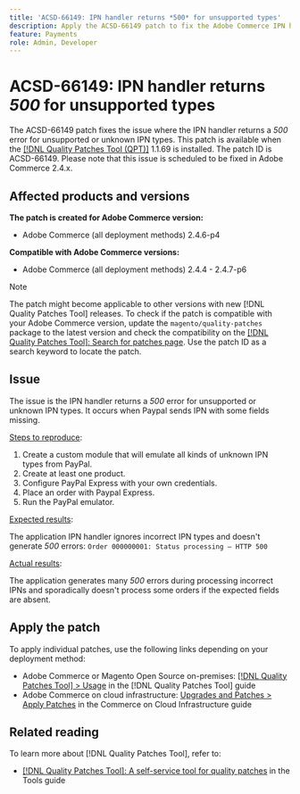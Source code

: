 ```yaml
---
title: 'ACSD-66149: IPN handler returns *500* for unsupported types'
description: Apply the ACSD-66149 patch to fix the Adobe Commerce IPN handler does not ignore unsupported or unknown IPN types, causing the issue not to be logged, interrupting the process, and also returning a 500 error.
feature: Payments
role: Admin, Developer
---
```


# ACSD-66149: IPN handler returns *500* for unsupported types

The ACSD-66149 patch fixes the issue where the IPN handler returns a *500* error for unsupported or unknown IPN types. This patch is available when the [[!DNL Quality Patches Tool (QPT)]](/help/tools/quality-patches-tool/quality-patches-tool-to-self-serve-quality-patches.md) 1.1.69 is installed. The patch ID is ACSD-66149. Please note that this issue is scheduled to be fixed in Adobe Commerce 2.4.x.

## Affected products and versions

**The patch is created for Adobe Commerce version:**

* Adobe Commerce (all deployment methods) 2.4.6-p4

**Compatible with Adobe Commerce versions:**

* Adobe Commerce (all deployment methods) 2.4.4 - 2.4.7-p6

>[!NOTE]
>
>The patch might become applicable to other versions with new [!DNL Quality Patches Tool] releases. To check if the patch is compatible with your Adobe Commerce version, update the `magento/quality-patches` package to the latest version and check the compatibility on the [[!DNL Quality Patches Tool]: Search for patches page](https://experienceleague.adobe.com/tools/commerce-quality-patches/index.html). Use the patch ID as a search keyword to locate the patch.
## Issue

The issue is the IPN handler returns a *500* error for unsupported or unknown IPN types. It occurs when Paypal sends IPN with some fields missing.

<u>Steps to reproduce</u>:

1. Create a custom module that will emulate all kinds of unknown IPN types from PayPal.
1. Create at least one product.
1. Configure PayPal Express with your own credentials.
1. Place an order with Paypal Express.
1. Run the PayPal emulator.

<u>Expected results</u>:

The application IPN handler ignores incorrect IPN types and doesn't generate *500* errors:
```Order 000000001: Status processing — HTTP 500```

<u>Actual results</u>:

The application generates many *500* errors during processing incorrect IPNs and sporadically doesn't process some orders if the expected fields are absent.

## Apply the patch

To apply individual patches, use the following links depending on your deployment method:

* Adobe Commerce or Magento Open Source on-premises: [[!DNL Quality Patches Tool] > Usage](/help/tools/quality-patches-tool/usage.md) in the [!DNL Quality Patches Tool] guide
* Adobe Commerce on cloud infrastructure: [Upgrades and Patches > Apply Patches](https://experienceleague.adobe.com/docs/commerce-cloud-service/user-guide/develop/upgrade/apply-patches.html) in the Commerce on Cloud Infrastructure guide

## Related reading

To learn more about [!DNL Quality Patches Tool], refer to:

* [[!DNL Quality Patches Tool]: A self-service tool for quality patches](/help/tools/quality-patches-tool/quality-patches-tool-to-self-serve-quality-patches.md) in the Tools guide
